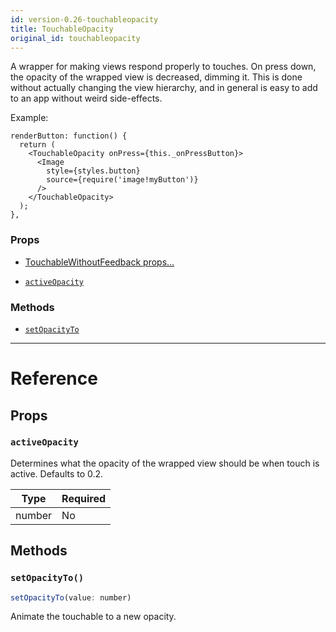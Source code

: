 ```yaml
---
id: version-0.26-touchableopacity
title: TouchableOpacity
original_id: touchableopacity
---
```

A wrapper for making views respond properly to touches.
On press down, the opacity of the wrapped view is decreased, dimming it.
This is done without actually changing the view hierarchy, and in general is
easy to add to an app without weird side-effects.

Example:

```
renderButton: function() {
  return (
    <TouchableOpacity onPress={this._onPressButton}>
      <Image
        style={styles.button}
        source={require('image!myButton')}
      />
    </TouchableOpacity>
  );
},
```

### Props

* [TouchableWithoutFeedback props...](touchablewithoutfeedback.md#props)
- [`activeOpacity`](touchableopacity.md#activeopacity)




### Methods

- [`setOpacityTo`](touchableopacity.md#setopacityto)




---

# Reference

## Props

### `activeOpacity`

Determines what the opacity of the wrapped view should be when touch is
active. Defaults to 0.2.

| Type | Required |
| - | - |
| number | No |






## Methods

### `setOpacityTo()`

```javascript
setOpacityTo(value: number)
```

Animate the touchable to a new opacity.



